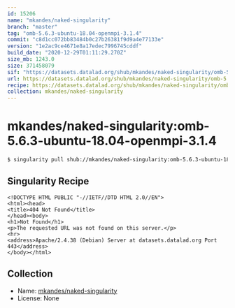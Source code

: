 ```yaml
---
id: 15206
name: "mkandes/naked-singularity"
branch: "master"
tag: "omb-5.6.3-ubuntu-18.04-openmpi-3.1.4"
commit: "c8d1cc072bb83484b0c27b26381f9d9a4e77133e"
version: "1e2ac9ce4671e8a17edec7996745cddf"
build_date: "2020-12-29T01:11:29.270Z"
size_mb: 1243.0
size: 371458079
sif: "https://datasets.datalad.org/shub/mkandes/naked-singularity/omb-5.6.3-ubuntu-18.04-openmpi-3.1.4/2020-12-29-c8d1cc07-1e2ac9ce/1e2ac9ce4671e8a17edec7996745cddf.sif"
url: https://datasets.datalad.org/shub/mkandes/naked-singularity/omb-5.6.3-ubuntu-18.04-openmpi-3.1.4/2020-12-29-c8d1cc07-1e2ac9ce/
recipe: https://datasets.datalad.org/shub/mkandes/naked-singularity/omb-5.6.3-ubuntu-18.04-openmpi-3.1.4/2020-12-29-c8d1cc07-1e2ac9ce/Singularity
collection: mkandes/naked-singularity
---
```


# mkandes/naked-singularity:omb-5.6.3-ubuntu-18.04-openmpi-3.1.4

```bash
$ singularity pull shub://mkandes/naked-singularity:omb-5.6.3-ubuntu-18.04-openmpi-3.1.4
```

## Singularity Recipe

```singularity
<!DOCTYPE HTML PUBLIC "-//IETF//DTD HTML 2.0//EN">
<html><head>
<title>404 Not Found</title>
</head><body>
<h1>Not Found</h1>
<p>The requested URL was not found on this server.</p>
<hr>
<address>Apache/2.4.38 (Debian) Server at datasets.datalad.org Port 443</address>
</body></html>
```

## Collection

 - Name: [mkandes/naked-singularity](https://github.com/mkandes/naked-singularity)
 - License: None

